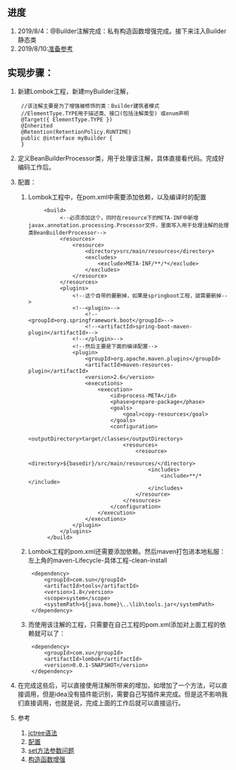 ## 进度
1. 2019/8/4：@Builder注解完成：私有构造函数增强完成。接下来注入Builder静态类
2. 2019/8/10:[准备参考](https://blog.csdn.net/dap769815768/article/details/90448451)


## 实现步骤：
1. 新建Lombok工程，新建myBuilder注解，

        //该注解主要是为了增强被修饰的类：Builder建筑者模式
        //ElementType.TYPE用于描述类、接口(包括注解类型) 或enum声明
        @Target({ ElementType.TYPE })
        @Inherited
        @Retention(RetentionPolicy.RUNTIME)
        public @interface myBuilder {
        } 
2. 定义BeanBuilderProcessor类，用于处理该注解，具体直接看代码。完成好编码工作后。
3. 配置：
   1. Lombok工程中，在pom.xml中需要添加依赖，以及编译时的配置
   
               <build>
                    <--必须添加这个，同时在resource下的META-INF中新增javax.annotation.processing.Processor文件，里面写入用于处理注解的处理类BeanBuilderProcessor-->
                    <resources>
                        <resource>
                            <directory>src/main/resources</directory>
                            <excludes>
                                <exclude>META-INF/**/*</exclude>
                            </excludes>
                        </resource>
                    </resources>
                    <plugins>
                        <!--这个自带的要删掉，如果是springboot工程，就需要删掉-->
                        <!--<plugin>-->
                            <!--<groupId>org.springframework.boot</groupId>-->
                            <!--<artifactId>spring-boot-maven-plugin</artifactId>-->
                        <!--</plugin>-->
                        <!--然后主要是下面的编译配置-->
                        <plugin>
                            <groupId>org.apache.maven.plugins</groupId>
                            <artifactId>maven-resources-plugin</artifactId>
                            <version>2.6</version>
                            <executions>
                                <execution>
                                    <id>process-META</id>
                                    <phase>prepare-package</phase>
                                    <goals>
                                        <goal>copy-resources</goal>
                                    </goals>
                                    <configuration>
                                        <outputDirectory>target/classes</outputDirectory>
                                        <resources>
                                            <resource>
                                                <directory>${basedir}/src/main/resources/</directory>
                                                <includes>
                                                    <include>**/*</include>
                                                </includes>
                                            </resource>
                                        </resources>
                                    </configuration>
                                </execution>
                            </executions>
                        </plugin>
                    </plugins>
                </build>
    2. Lombok工程的pom.xml还需要添加依赖。然后maven打包进本地私服：左上角的maven-Lifecycle-具体工程-clean-install
  
            <dependency>
                <groupId>com.sun</groupId>
                <artifactId>tools</artifactId>
                <version>1.8</version>
                <scope>system</scope>
                <systemPath>${java.home}\..\lib\tools.jar</systemPath>
            </dependency>
            
            
    3. 而使用该注解的工程，只需要在自己工程的pom.xml添加对上面工程的依赖就可以了：
    
            <dependency>
                <groupId>com.xu</groupId>
                <artifactId>lombok</artifactId>
                <version>0.0.1-SNAPSHOT</version>
            </dependency>
            
3. 在完成这些后，可以直接使用注解所带来的增加，如增加了一个方法，可以直接调用，但是idea没有插件能识别，需要自己写插件来完成。但是这不影响我们直接调用，也就是说，完成上面的工作后就可以直接运行。

4. 参考
   1. [jctree语法](https://blog.csdn.net/u013998373/article/details/90050810#JCExpression_338)
   2. [配置](https://juejin.im/entry/5a390ba76fb9a0451e3fed7c)
   3. [set方法参数问题](https://nicky-chen.github.io/2019/05/03/apt_lombok_implement/)
   4. [构造函数增强](https://houbb.github.io/2017/10/13/jctree)
